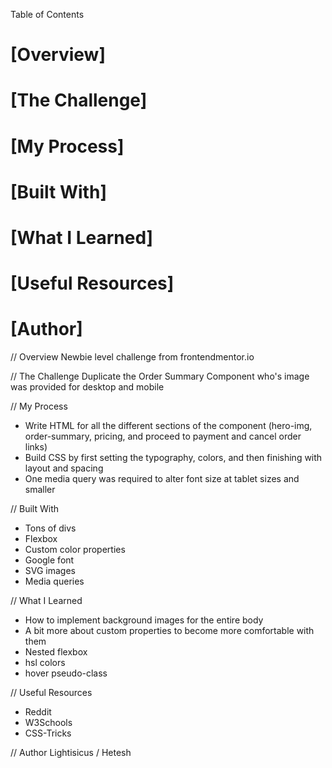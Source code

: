 
Table of Contents

# [Overview]
# [The Challenge]
# [My Process]
# [Built With]
# [What I Learned]
# [Useful Resources]
# [Author]


// Overview
Newbie level challenge from frontendmentor.io

// The Challenge
Duplicate the Order Summary Component who's image was provided for desktop and mobile

// My Process
- Write HTML for all the different sections of the component (hero-img, order-summary, pricing, and proceed to payment and cancel order links)
- Build CSS by first setting the typography, colors, and then finishing with layout and spacing
- One media query was required to alter font size at tablet sizes and smaller

// Built With
- Tons of divs
- Flexbox
- Custom color properties
- Google font
- SVG images
- Media queries

// What I Learned
- How to implement background images for the entire body
- A bit more about custom properties to become more comfortable with them
- Nested flexbox
- hsl colors
- hover pseudo-class

// Useful Resources
- Reddit
- W3Schools
- CSS-Tricks

// Author
Lightisicus / Hetesh 



